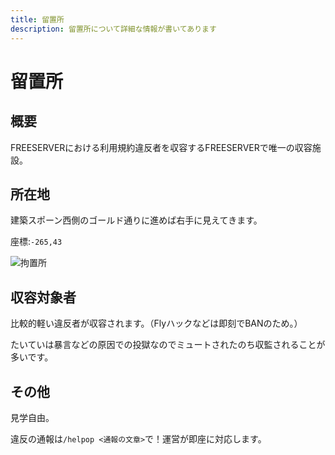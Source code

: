 ```yaml
---
title: 留置所
description: 留置所について詳細な情報が書いてあります
---
```

# 留置所

## 概要

FREESERVERにおける利用規約違反者を収容するFREESERVERで唯一の収容施設。

## 所在地

建築スポーン西側のゴールド通りに進めば右手に見えてきます。

座標:`-265,43`

![拘置所](https://imgur.com/sBgKu7y.png)

## 収容対象者

比較的軽い違反者が収容されます。（Flyハックなどは即刻でBANのため。）

たいていは暴言などの原因での投獄なのでミュートされたのち収監されることが多いです。

## その他

見学自由。

違反の通報は`/helpop <通報の文章>`で！運営が即座に対応します。
